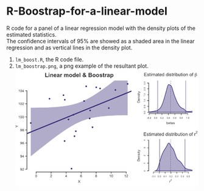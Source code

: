 # R-Boostrap-for-a-linear-model  
R code for a panel of a linear regression model with the density plots of the estimated statistics.  
The confidence intervals of 95% are showed as a shaded area in the linear regression and as vertical lines in the density plot.  
  
1. `lm_boost.R`, the R code file.  
2. `lm_boostrap.png`, a png example of the resultant plot.  
![](lm_boostrap.png)
